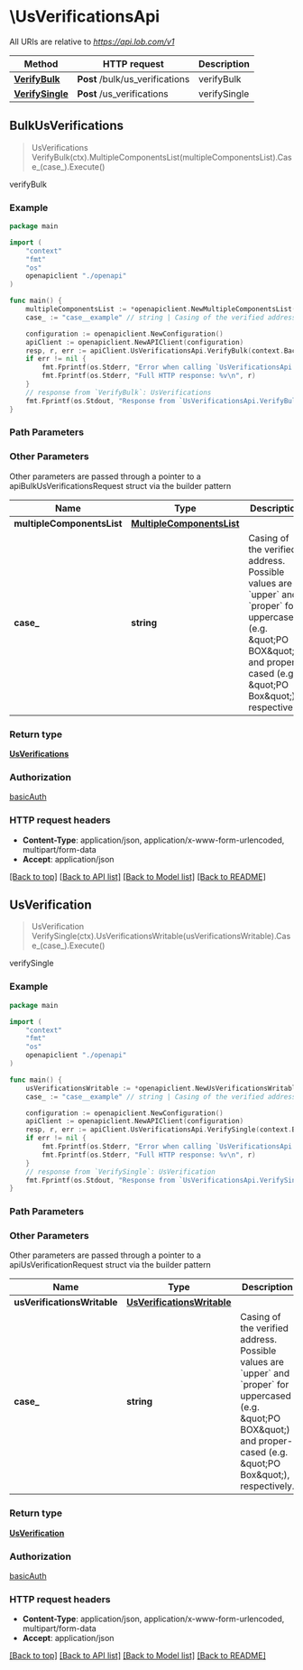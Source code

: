 # \UsVerificationsApi

All URIs are relative to *https://api.lob.com/v1*

Method | HTTP request | Description
------------- | ------------- | -------------
[**VerifyBulk**](UsVerificationsApi.md#VerifyBulk) | **Post** /bulk/us_verifications | verifyBulk
[**VerifySingle**](UsVerificationsApi.md#VerifySingle) | **Post** /us_verifications | verifySingle



## BulkUsVerifications

> UsVerifications VerifyBulk(ctx).MultipleComponentsList(multipleComponentsList).Case_(case_).Execute()

verifyBulk



### Example

```go
package main

import (
    "context"
    "fmt"
    "os"
    openapiclient "./openapi"
)

func main() {
    multipleComponentsList := *openapiclient.NewMultipleComponentsList([]openapiclient.MultipleComponents{*openapiclient.NewMultipleComponents("PrimaryLine_example")}) // MultipleComponentsList | 
    case_ := "case__example" // string | Casing of the verified address. Possible values are `upper` and `proper` for uppercased (e.g. \"PO BOX\") and proper-cased (e.g. \"PO Box\"), respectively. (optional) (default to "upper")

    configuration := openapiclient.NewConfiguration()
    apiClient := openapiclient.NewAPIClient(configuration)
    resp, r, err := apiClient.UsVerificationsApi.VerifyBulk(context.Background()).MultipleComponentsList(multipleComponentsList).Case_(case_).Execute()
    if err != nil {
        fmt.Fprintf(os.Stderr, "Error when calling `UsVerificationsApi.VerifyBulk``: %v\n", err)
        fmt.Fprintf(os.Stderr, "Full HTTP response: %v\n", r)
    }
    // response from `VerifyBulk`: UsVerifications
    fmt.Fprintf(os.Stdout, "Response from `UsVerificationsApi.VerifyBulk`: %v\n", resp)
}
```

### Path Parameters



### Other Parameters

Other parameters are passed through a pointer to a apiBulkUsVerificationsRequest struct via the builder pattern


Name | Type | Description  | Notes
------------- | ------------- | ------------- | -------------
 **multipleComponentsList** | [**MultipleComponentsList**](MultipleComponentsList.md) |  | 
 **case_** | **string** | Casing of the verified address. Possible values are &#x60;upper&#x60; and &#x60;proper&#x60; for uppercased (e.g. \&quot;PO BOX\&quot;) and proper-cased (e.g. \&quot;PO Box\&quot;), respectively. | [default to &quot;upper&quot;]

### Return type

[**UsVerifications**](UsVerifications.md)

### Authorization

[basicAuth](../README.md#basicAuth)

### HTTP request headers

- **Content-Type**: application/json, application/x-www-form-urlencoded, multipart/form-data
- **Accept**: application/json

[[Back to top]](#) [[Back to API list]](../README.md#documentation-for-api-endpoints)
[[Back to Model list]](../README.md#documentation-for-models)
[[Back to README]](../README.md)


## UsVerification

> UsVerification VerifySingle(ctx).UsVerificationsWritable(usVerificationsWritable).Case_(case_).Execute()

verifySingle



### Example

```go
package main

import (
    "context"
    "fmt"
    "os"
    openapiclient "./openapi"
)

func main() {
    usVerificationsWritable := *openapiclient.NewUsVerificationsWritable() // UsVerificationsWritable | 
    case_ := "case__example" // string | Casing of the verified address. Possible values are `upper` and `proper` for uppercased (e.g. \"PO BOX\") and proper-cased (e.g. \"PO Box\"), respectively. (optional) (default to "upper")

    configuration := openapiclient.NewConfiguration()
    apiClient := openapiclient.NewAPIClient(configuration)
    resp, r, err := apiClient.UsVerificationsApi.VerifySingle(context.Background()).UsVerificationsWritable(usVerificationsWritable).Case_(case_).Execute()
    if err != nil {
        fmt.Fprintf(os.Stderr, "Error when calling `UsVerificationsApi.VerifySingle``: %v\n", err)
        fmt.Fprintf(os.Stderr, "Full HTTP response: %v\n", r)
    }
    // response from `VerifySingle`: UsVerification
    fmt.Fprintf(os.Stdout, "Response from `UsVerificationsApi.VerifySingle`: %v\n", resp)
}
```

### Path Parameters



### Other Parameters

Other parameters are passed through a pointer to a apiUsVerificationRequest struct via the builder pattern


Name | Type | Description  | Notes
------------- | ------------- | ------------- | -------------
 **usVerificationsWritable** | [**UsVerificationsWritable**](UsVerificationsWritable.md) |  | 
 **case_** | **string** | Casing of the verified address. Possible values are &#x60;upper&#x60; and &#x60;proper&#x60; for uppercased (e.g. \&quot;PO BOX\&quot;) and proper-cased (e.g. \&quot;PO Box\&quot;), respectively. | [default to &quot;upper&quot;]

### Return type

[**UsVerification**](UsVerification.md)

### Authorization

[basicAuth](../README.md#basicAuth)

### HTTP request headers

- **Content-Type**: application/json, application/x-www-form-urlencoded, multipart/form-data
- **Accept**: application/json

[[Back to top]](#) [[Back to API list]](../README.md#documentation-for-api-endpoints)
[[Back to Model list]](../README.md#documentation-for-models)
[[Back to README]](../README.md)

